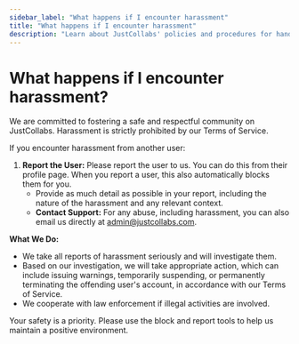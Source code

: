 ```yaml
---
sidebar_label: "What happens if I encounter harassment"
title: "What happens if I encounter harassment"
description: "Learn about JustCollabs' policies and procedures for handling harassment."
---
```


# What happens if I encounter harassment?

We are committed to fostering a safe and respectful community on JustCollabs. Harassment is strictly prohibited by our Terms of Service.

If you encounter harassment from another user:

1. **Report the User:** Please report the user to us. You can do this from their profile page. When you report a user, this also automatically blocks them for you.
   - Provide as much detail as possible in your report, including the nature of the harassment and any relevant context.
   - **Contact Support:** For any abuse, including harassment, you can also email us directly at admin@justcollabs.com.

**What We Do:**

- We take all reports of harassment seriously and will investigate them.
- Based on our investigation, we will take appropriate action, which can include issuing warnings, temporarily suspending, or permanently terminating the offending user's account, in accordance with our Terms of Service.
- We cooperate with law enforcement if illegal activities are involved.

Your safety is a priority. Please use the block and report tools to help us maintain a positive environment. 